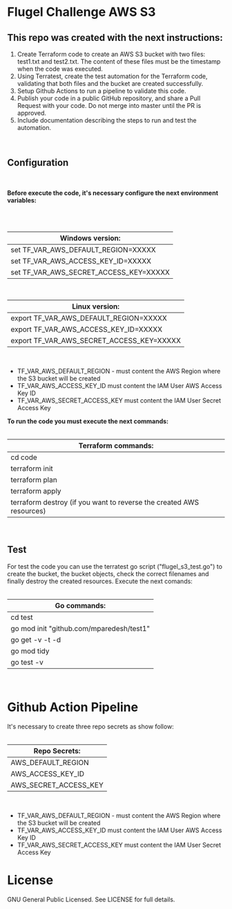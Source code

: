 # Flugel Challenge AWS S3

## This repo was created with the next instructions:
1. Create Terraform code to create an AWS S3 bucket with two files: test1.txt and test2.txt. The content of these files must be the timestamp when the code was executed.
2. Using Terratest, create the test automation for the Terraform code, validating that both files and the bucket are created successfully. 
3. Setup Github Actions to run a pipeline to validate this code.
4. Publish your code in a public GitHub repository, and share a Pull Request with your code. Do not merge into master until the PR is approved.
5. Include documentation describing the steps to run and test the automation.
<br />

## Configuration
<br />

**Before execute the code, it's necessary configure the next environment variables:**

<br /><br />

| Windows version:|
| ------------ |
| set TF_VAR_AWS_DEFAULT_REGION=XXXXX|
| set TF_VAR_AWS_ACCESS_KEY_ID=XXXXX |
|set TF_VAR_AWS_SECRET_ACCESS_KEY=XXXXX |

<br />

| Linux version:|
| ------------ |
| export TF_VAR_AWS_DEFAULT_REGION=XXXXX|
| export TF_VAR_AWS_ACCESS_KEY_ID=XXXXX |
|export TF_VAR_AWS_SECRET_ACCESS_KEY=XXXXX |

<br />

- TF_VAR_AWS_DEFAULT_REGION - must content the AWS Region where the S3 bucket will be created
- TF_VAR_AWS_ACCESS_KEY_ID must content the IAM User AWS Access Key ID
- TF_VAR_AWS_SECRET_ACCESS_KEY must content the IAM User Secret Access Key


**To run the code you must  execute the next commands:**
<br /><br />

| Terraform commands:|
| ------------ |
| cd code|
| terraform init|
| terraform plan|
| terraform apply |
| terraform destroy (if you want to reverse the created AWS resources) |

<br />

## Test

For test the code you can use the terratest go script ("flugel_s3_test.go") to create the bucket, the bucket objects, check the correct filenames and finally destroy the created resources. Execute the next comands:
<br /><br />

| Go commands:|
| ------------ |
| cd test|
| go mod init "github.com/mparedesh/test1"|
| go get -v -t -d|
| go mod tidy|
| go test -v|


<br />

# Github Action Pipeline

It's necessary to create three repo secrets as show follow:
<br /><br />

| Repo Secrets:|
| ------------ |
| AWS_DEFAULT_REGION|
| AWS_ACCESS_KEY_ID|
| AWS_SECRET_ACCESS_KEY|

<br />

- TF_VAR_AWS_DEFAULT_REGION - must content the AWS Region where the S3 bucket will be created
- TF_VAR_AWS_ACCESS_KEY_ID must content the IAM User AWS Access Key ID
- TF_VAR_AWS_SECRET_ACCESS_KEY must content the IAM User Secret Access Key


# License

GNU General Public Licensed. See LICENSE for full details.